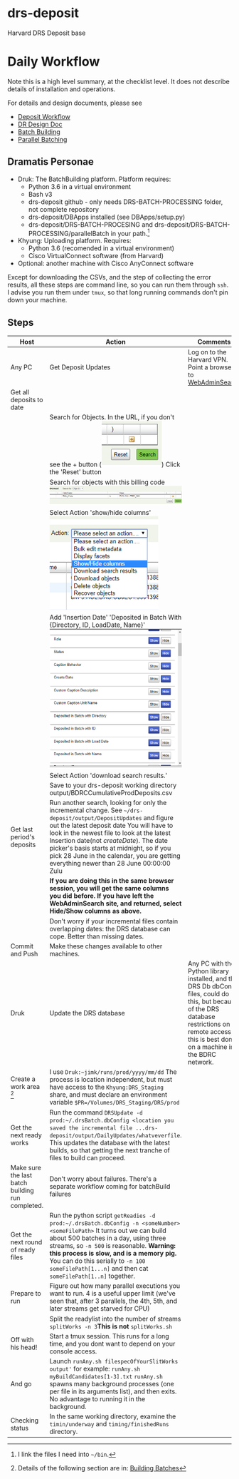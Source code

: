 # drs-deposit 
Harvard DRS Deposit base
# Daily Workflow
Note this is a high level summary, at the checklist level. It does not describe details of installation and operations.

For details and design documents, please see 
* [Deposit Workflow](DRS-BATCH-PROCESSING/DepositWorkflow.md)
* [DR Design Doc](./DRS-BATCH-PROCESSING/DRDesignOverview.md)
* [Batch Building](./DRS-BATCH-PROCESSING/BatchBuilding.md)
* [Parallel Batching](./DRS-BATCH-PROCESSING/parallelBatching.md)

## Dramatis Personae

+ Druk: The BatchBuilding platform. Platform requires:
	- Python 3.6 in a virtual environment
	- Bash v3
	- drs-deposit github - only needs DRS-BATCH-PROCESSING folder, not complete repository
	- drs-deposit/DBApps installed (see DBApps/setup.py)
	- drs-deposit/DRS-BATCH-PROCESING and drs-deposit/DRS-BATCH-PROCESSING/parallelBatch in your path.[^4487da72]
+ Khyung: Uploading platform. Requires:
	- Python 3.6 (recomended in a virtual environment)
	- Cisco VirtualConnect software (from Harvard)
+ Optional: another machine with Cisco AnyConnect software

[^4487da72]: I link the files I need into `~/bin`.

Except for downloading the CSVs, and the step of collecting the error results, all these steps are command line, so you can run them through `ssh`. I advise you run them under `tmux`, so that long running commands don't pin down your machine.

## Steps
Host  | Action  |Comments
--|---|--
Any PC|Get Deposit Updates   |Log on to the Harvard VPN. Point a browser to [WebAdminSearch][68fcc779]  
  |Get all deposits to date|  
  |   |Search for Objects. In the URL, if you don't see the + button (![The Plus button](images/2018/06/the-plus-button.png)) Click the 'Reset' button     
  |   | Search for objects with this billing code ![Billing code HFCL.COLL.TBRC_0001](images/2018/06/billing-code-hfcl-coll-tbrc-0001.png)
  |   |Select  Action 'show/hide columns' ![Show Hide Columns](images/2018/06/show-hide-columns.png)   
  |   |Add 'Insertion Date' 'Deposited in Batch With {Directory, ID, LoadDate, Name}' ![Select 'Show'](images/2018/06/select-show.png)  
  |   |Select Action 'download search results.'  
  |   |Save to your drs-deposit working directory output/BDRCCumulativeProdDeposits.csv  
  |Get last period's deposits | Run another search, looking for only the incremental change. See `~/drs-deposit/output/DepositUpdates` and figure out the latest deposit date You will have to look in the newest file to look at the latest Insertion date(not _createDate_). The date picker's basis starts at midnight, so if you pick 28 June in the calendar, you are getting everything newer than 28 June 00:00:00 Zulu|
  |   |**If you are doing this in the same browser session, you will get the same columns you did before. If you have left the WebAdminSearch site, and returned, select Hide/Show columns as above.**  
  |   |Don't worry if your incremental files contain overlapping dates: the DRS database can cope. Better than missing dates.
   |Commit and Push | Make these changes available to other machines.  
Druk |Update the DRS database | Any PC with the Python library installed, and the DRS Db dbConfig files, could do this, but because of the DRS database restrictions on remote access, this is best done on a machine in the BDRC network.  
  |Create a work area [^b4db8524]  | I use `Druk:~jimk/runs/prod/yyyy/mm/dd`  The process is location independent, but must have access to the `Khyung:DRS_Staging` share, and must declare an environment variable `$PR=/Volumes/DRS_Staging/DRS/prod`
  | Get the next ready works  | Run the command `DRSUpdate -d prod:~/.drsBatch.dbConfig <location you saved the incremental file ...drs-deposit/output/DailyUpdates/whatveverfile`. This updates the database with the latest builds, so that getting the next tranche of files to build can proceed.
  |Make sure the last batch building run completed.   | Don't worry about failures. There's a separate workflow coming for batchBuild failures
  |Get the next round of ready files | Run the python script `getReadies -d prod:~/.drsBatch.dbConfig -n <someNumber> <someFilePath>`  It turns out we can build about 500 batches in a day, using three streams, so `-n 500` is reasonable. **Warning: this process is slow, and is a memory pig.** You can do this serially to `-n 100 someFilePath[1...n]` and then cat `someFilePath[1..n]` together.
  | Prepare to run  | Figure out how many parallel executions you want to run. 4 is a useful upper limit (we've seen that, after 3 parallels, the 4th, 5th, and later streams get starved for CPU)
  |   |Split the readylist into the number of streams  `splitWorks -n 3`**This is not** `splitWorks.sh`  
  | Off with his head! | Start a tmux session. This runs for a long time, and you dont want to depend on your console access.
  |And go | Launch `runAny.sh filespecOfYourSlitWorks output'` for example: `runAny.sh myBuildCandidates[1-3].txt` `runAny.sh` spawns many background processes (one per file in its arguments list), and then exits. No advantage to running it in the background.
  | Checking status  | In the same working directory, examine the `timin/underway` and `timing/finishedRuns` directory.

  [68fcc779]: http://nrs.harvard.edu/urn-3:hul:drs2-admin "Harvard Web Admin Search"
[^b4db8524]: Details of the following section are in: [Building Batches][65e185e8] 

  [65e185e8]: ./DRS-BATCH-PROCESSING/BatchBuilding.md "Building Batches"
